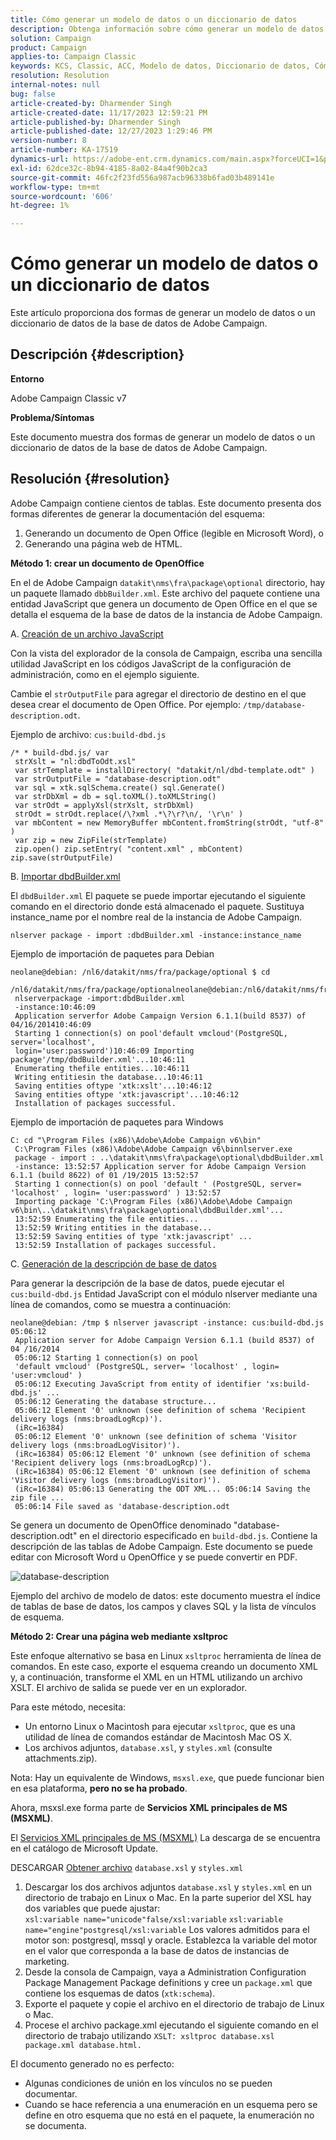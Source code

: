 ```yaml
---
title: Cómo generar un modelo de datos o un diccionario de datos
description: Obtenga información sobre cómo generar un modelo de datos o un diccionario de datos de la base de datos de Adobe Campaign.
solution: Campaign
product: Campaign
applies-to: Campaign Classic
keywords: KCS, Classic, ACC, Modelo de datos, Diccionario de datos, Cómo
resolution: Resolution
internal-notes: null
bug: false
article-created-by: Dharmender Singh
article-created-date: 11/17/2023 12:59:21 PM
article-published-by: Dharmender Singh
article-published-date: 12/27/2023 1:29:46 PM
version-number: 8
article-number: KA-17519
dynamics-url: https://adobe-ent.crm.dynamics.com/main.aspx?forceUCI=1&pagetype=entityrecord&etn=knowledgearticle&id=9e036b1c-4985-ee11-8179-6045bd0063aa
exl-id: 62dce32c-8b94-4185-8a02-84a4f90b2ca3
source-git-commit: 46fc2f23fd556a987acb96338b6fad03b489141e
workflow-type: tm+mt
source-wordcount: '606'
ht-degree: 1%

---
```


# Cómo generar un modelo de datos o un diccionario de datos


Este artículo proporciona dos formas de generar un modelo de datos o un diccionario de datos de la base de datos de Adobe Campaign.

## Descripción {#description}


<b>Entorno</b>

Adobe Campaign Classic v7

<b>Problema/Síntomas</b>

Este documento muestra dos formas de generar un modelo de datos o un diccionario de datos de la base de datos de Adobe Campaign.


## Resolución {#resolution}


Adobe Campaign contiene cientos de tablas. Este documento presenta dos formas diferentes de generar la documentación del esquema:

1. Generando un documento de Open Office (legible en Microsoft Word), o
2. Generando una página web de HTML.


<b>Método 1: crear un documento de OpenOffice</b>

En el de Adobe Campaign `datakit\nms\fra\package\optional` directorio, hay un paquete llamado `dbbBuilder.xml`. Este archivo del paquete contiene una entidad JavaScript que genera un documento de Open Office en el que se detalla el esquema de la base de datos de la instancia de Adobe Campaign.

A. <u>Creación de un archivo JavaScript</u>

Con la vista del explorador de la consola de Campaign, escriba una sencilla utilidad JavaScript en los códigos JavaScript de la configuración de administración, como en el ejemplo siguiente.

Cambie el `strOutputFile` para agregar el directorio de destino en el que desea crear el documento de Open Office. Por ejemplo: `/tmp/database-description.odt`.

Ejemplo de archivo: `cus:build-dbd.js`


```
/* * build-dbd.js/ var
 strXslt = "nl:dbdToOdt.xsl"
 var strTemplate = installDirectory( "datakit/nl/dbd-template.odt" )
 var strOutputFile = "database-description.odt"
 var sql = xtk.sqlSchema.create() sql.Generate()
 var strDbXml = db = sql.toXML().toXMLString()
 var strOdt = applyXsl(strXslt, strDbXml)
 strOdt = strOdt.replace(/\?xml .*\?\r?\n/, '\r\n' )
 var mbContent = new MemoryBuffer mbContent.fromString(strOdt, "utf-8" )
 var zip = new ZipFile(strTemplate)
 zip.open() zip.setEntry( "content.xml" , mbContent) zip.save(strOutputFile)
```


B. <u>Importar dbdBuilder.xml</u>

El `dbdBuilder.xml` El paquete se puede importar ejecutando el siguiente comando en el directorio donde está almacenado el paquete. Sustituya instance_name por el nombre real de la instancia de Adobe Campaign.

`nlserver package - import :dbdBuilder.xml -instance:instance_name`

Ejemplo de importación de paquetes para Debian


```
neolane@debian: /nl6/datakit/nms/fra/package/optional $ cd
 /nl6/datakit/nms/fra/package/optionalneolane@debian:/nl6/datakit/nms/fra/package/optional$
 nlserverpackage -import:dbdBuilder.xml
 -instance:10:46:09
 Application serverfor Adobe Campaign Version 6.1.1(build 8537) of 04/16/201410:46:09
 Starting 1 connection(s) on pool'default vmcloud'(PostgreSQL, server='localhost',
 login='user:password')10:46:09 Importing package'/tmp/dbdBuilder.xml'...10:46:11
 Enumerating thefile entities...10:46:11
 Writing entitiesin the database...10:46:11
 Saving entities oftype 'xtk:xslt'...10:46:12
 Saving entities oftype 'xtk:javascript'...10:46:12
 Installation of packages successful.
```


Ejemplo de importación de paquetes para Windows


```
C: cd "\Program Files (x86)\Adobe\Adobe Campaign v6\bin"
 C:\Program Files (x86)\Adobe\Adobe Campaign v6\binnlserver.exe
 package - import : ..\datakit\nms\fra\package\optional\dbdBuilder.xml
 -instance: 13:52:57 Application server for Adobe Campaign Version 6.1.1 (build 8622) of 01 /19/2015 13:52:57
 Starting 1 connection(s) on pool 'default ' (PostgreSQL, server= 'localhost' , login= 'user:password' ) 13:52:57
 Importing package 'C:\Program Files (x86)\Adobe\Adobe Campaign v6\bin\..\datakit\nms\fra\package\optional\dbdBuilder.xml'...
 13:52:59 Enumerating the file entities...
 13:52:59 Writing entities in the database...
 13:52:59 Saving entities of type 'xtk:javascript' ...
 13:52:59 Installation of packages successful.
```


C. <u>Generación de la descripción de base de datos</u>

Para generar la descripción de la base de datos, puede ejecutar el `cus:build-dbd.js` Entidad JavaScript con el módulo nlserver mediante una línea de comandos, como se muestra a continuación:


```
neolane@debian: /tmp $ nlserver javascript -instance: cus:build-dbd.js 05:06:12
 Application server for Adobe Campaign Version 6.1.1 (build 8537) of 04 /16/2014
 05:06:12 Starting 1 connection(s) on pool
 'default vmcloud' (PostgreSQL, server= 'localhost' , login= 'user:vmcloud' )
 05:06:12 Executing JavaScript from entity of identifier 'xs:build-dbd.js' ...
 05:06:12 Generating the database structure...
 05:06:12 Element '0' unknown (see definition of schema 'Recipient delivery logs (nms:broadLogRcp)').
 (iRc=16384)
 05:06:12 Element '0' unknown (see definition of schema 'Visitor delivery logs (nms:broadLogVisitor)').
 (iRc=16384) 05:06:12 Element '0' unknown (see definition of schema 'Recipient delivery logs (nms:broadLogRcp)').
 (iRc=16384) 05:06:12 Element '0' unknown (see definition of schema 'Visitor delivery logs (nms:broadLogVisitor)').
 (iRc=16384) 05:06:13 Generating the ODT XML... 05:06:14 Saving the zip file ...
 05:06:14 File saved as 'database-description.odt
```


Se genera un documento de OpenOffice denominado &quot;database-description.odt&quot; en el directorio especificado en `build-dbd.js`. Contiene la descripción de las tablas de Adobe Campaign. Este documento se puede editar con Microsoft Word u OpenOffice y se puede convertir en PDF.

![database-description](https://helpx.adobe.com/content/dam/help/en/campaign/kb/generate-data-model/jcr%3acontent/main-pars/image/database-description.gif "database-description")

Ejemplo del archivo de modelo de datos: este documento muestra el índice de tablas de base de datos, los campos y claves SQL y la lista de vínculos de esquema.

<b>Método 2: Crear una página web mediante xsltproc</b>

Este enfoque alternativo se basa en Linux `xsltproc` herramienta de línea de comandos. En este caso, exporte el esquema creando un documento XML y, a continuación, transforme el XML en un HTML utilizando un archivo XSLT. El archivo de salida se puede ver en un explorador.

Para este método, necesita:

- Un entorno Linux o Macintosh para ejecutar `xsltproc`, que es una utilidad de línea de comandos estándar de Macintosh Mac OS X.
- Los archivos adjuntos, `database.xsl`, y `styles.xml` (consulte attachments.zip).


Nota: Hay un equivalente de Windows, `msxsl.exe`, que puede funcionar bien en esa plataforma, <b>pero no se ha probado</b>.

Ahora, msxsl.exe forma parte de <b>Servicios XML principales de MS (MSXML)</b>.

El [Servicios XML principales de MS (MSXML)](https://www.catalog.update.microsoft.com/Search.aspx?q=Microsoft%20Core%20XML%20Services%20%28MSXML%29%204.0) La descarga de se encuentra en el catálogo de Microsoft Update.

DESCARGAR
[Obtener archivo](https://helpx.adobe.com/content/dam/help/en/campaign/kb/generate-data-model/jcr:content/main-pars/download_123504941/attachments.zip "attachments.zip")
`database.xsl` y `styles.xml`

1. Descargar los dos archivos adjuntos `database.xsl` y `styles.xml` en un directorio de trabajo en Linux o Mac. En la parte superior del XSL hay dos variables que puede ajustar:<br>    `xsl:variable name="unicode"false/xsl:variable`
   `xsl:variable name="engine"postgresql/xsl:variable`
Los valores admitidos para el motor son: postgresql, mssql y oracle. Establezca la variable del motor en el valor que corresponda a la base de datos de instancias de marketing.
2. Desde la consola de Campaign, vaya a Administration Configuration Package Management Package definitions y cree un `package.xml` que contiene los esquemas de datos (`xtk:schema`).
3. Exporte el paquete y copie el archivo en el directorio de trabajo de Linux o Mac.
4. Procese el archivo package.xml ejecutando el siguiente comando en el directorio de trabajo utilizando `XSLT: xsltproc database.xsl package.xml database.html.`


El documento generado no es perfecto:

- Algunas condiciones de unión en los vínculos no se pueden documentar.
- Cuando se hace referencia a una enumeración en un esquema pero se define en otro esquema que no está en el paquete, la enumeración no se documenta.
